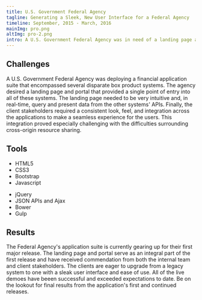 ```yaml
---
title: U.S. Government Federal Agency
tagline: Generating a Sleek, New User Interface for a Federal Agency
timeline: September, 2015 - March, 2016
mainImg: pro.png
altImg: pro-2.png
intro: A U.S. Government Federal Agency was in need of a landing page and portal to bring together disparate systems. They required a solution that was sleek and consistent across all systems, and that integrated all user actions into a single, manageable landing page. Check out how my solution brought together these different systems under one roof and created a modern and intuitive, front-facing application for agency stakeholders.
---
```


<div class="mar-bottom">
<h2>Challenges</h2>
A U.S. Government Federal Agency was deploying a financial application suite that encompassed several disparate box product systems. The agency desired a landing page and portal that provided a single point of entry into all of these systems. The landing page needed to be very intuitive and, in real-time, query and present data from the other systems' APIs. Finally, the client stakeholders required a consistent look, feel, and integration across the applications to make a seamless experience for the users. This integration proved especially challenging with the difficulties surrounding cross-origin resource sharing.
</div>
<div id="tools" class="mar-bottom">
<h2>Tools</h2>
<ul>
    <li>HTML5</li>
    <li>CSS3</li>
    <li>Bootstrap</li>
    <li>Javascript</li>
</ul>
<ul>
    <li>jQuery</li>
    <li>JSON APIs and Ajax</li>
    <li>Bower</li>
    <li>Gulp</li>
</ul>
</div>
<div class="mar-bottom">
<h2>Results</h2>
The Federal Agency's application suite is currently gearing up for their first major release. The landing page and portal serve as an integral part of the first release and have received commendation from both the internal team and client stakeholders. The clients are eager to upgrade from a legacy system to one with a sleak user interface and ease of use. All of the live demoes have beeen successful and exceeded expectations to date. Be on the lookout for final results from the application's first and continued releases.
</div>